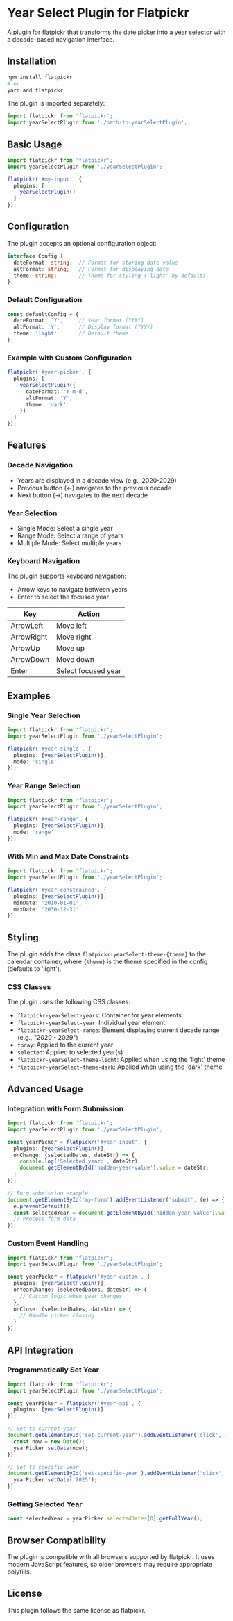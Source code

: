 # Year Select Plugin for Flatpickr

A plugin for [flatpickr](https://flatpickr.js.org/) that transforms the date picker into a year selector with a decade-based navigation interface.

## Installation

```bash
npm install flatpickr
# or
yarn add flatpickr
```

The plugin is imported separately:

```typescript
import flatpickr from 'flatpickr';
import yearSelectPlugin from './path-to-yearSelectPlugin';
```

## Basic Usage

```typescript
import flatpickr from 'flatpickr';
import yearSelectPlugin from './yearSelectPlugin';

flatpickr('#my-input', {
  plugins: [
    yearSelectPlugin()
  ]
});
```

## Configuration

The plugin accepts an optional configuration object:

```typescript
interface Config {
  dateFormat: string;  // Format for storing date value
  altFormat: string;   // Format for displaying date
  theme: string;       // Theme for styling ('light' by default)
}
```

### Default Configuration

```typescript
const defaultConfig = {
  dateFormat: 'Y',     // Year format (YYYY)
  altFormat: 'Y',      // Display format (YYYY)
  theme: 'light'       // Default theme
};
```

### Example with Custom Configuration

```typescript
flatpickr('#year-picker', {
  plugins: [
    yearSelectPlugin({
      dateFormat: 'Y-m-d',
      altFormat: 'Y',
      theme: 'dark'
    })
  ]
});
```

## Features

### Decade Navigation

- Years are displayed in a decade view (e.g., 2020-2029)
- Previous button (←) navigates to the previous decade
- Next button (→) navigates to the next decade

### Year Selection

- Single Mode: Select a single year
- Range Mode: Select a range of years
- Multiple Mode: Select multiple years

### Keyboard Navigation

The plugin supports keyboard navigation:

- Arrow keys to navigate between years
- Enter to select the focused year

| Key | Action |
|-----|--------|
| ArrowLeft | Move left |
| ArrowRight | Move right |
| ArrowUp | Move up |
| ArrowDown | Move down |
| Enter | Select focused year |

## Examples

### Single Year Selection

```typescript
import flatpickr from 'flatpickr';
import yearSelectPlugin from './yearSelectPlugin';

flatpickr('#year-single', {
  plugins: [yearSelectPlugin()],
  mode: 'single'
});
```

### Year Range Selection

```typescript
import flatpickr from 'flatpickr';
import yearSelectPlugin from './yearSelectPlugin';

flatpickr('#year-range', {
  plugins: [yearSelectPlugin()],
  mode: 'range'
});
```

### With Min and Max Date Constraints

```typescript
import flatpickr from 'flatpickr';
import yearSelectPlugin from './yearSelectPlugin';

flatpickr('#year-constrained', {
  plugins: [yearSelectPlugin()],
  minDate: '2010-01-01',
  maxDate: '2030-12-31'
});
```

## Styling

The plugin adds the class `flatpickr-yearSelect-theme-{theme}` to the calendar container, where `{theme}` is the theme specified in the config (defaults to 'light').

### CSS Classes

The plugin uses the following CSS classes:

- `flatpickr-yearSelect-years`: Container for year elements
- `flatpickr-yearSelect-year`: Individual year element
- `flatpickr-yearSelect-range`: Element displaying current decade range (e.g., "2020 - 2029")
- `today`: Applied to the current year
- `selected`: Applied to selected year(s)
- `flatpickr-yearSelect-theme-light`: Applied when using the 'light' theme
- `flatpickr-yearSelect-theme-dark`: Applied when using the 'dark' theme

## Advanced Usage

### Integration with Form Submission

```typescript
import flatpickr from 'flatpickr';
import yearSelectPlugin from './yearSelectPlugin';

const yearPicker = flatpickr('#year-input', {
  plugins: [yearSelectPlugin()],
  onChange: (selectedDates, dateStr) => {
    console.log('Selected year:', dateStr);
    document.getElementById('hidden-year-value').value = dateStr;
  }
});

// Form submission example
document.getElementById('my-form').addEventListener('submit', (e) => {
  e.preventDefault();
  const selectedYear = document.getElementById('hidden-year-value').value;
  // Process form data
});
```

### Custom Event Handling

```typescript
import flatpickr from 'flatpickr';
import yearSelectPlugin from './yearSelectPlugin';

const yearPicker = flatpickr('#year-custom', {
  plugins: [yearSelectPlugin()],
  onYearChange: (selectedDates, dateStr) => {
    // Custom logic when year changes
  },
  onClose: (selectedDates, dateStr) => {
    // Handle picker closing
  }
});
```

## API Integration

### Programmatically Set Year

```typescript
import flatpickr from 'flatpickr';
import yearSelectPlugin from './yearSelectPlugin';

const yearPicker = flatpickr('#year-api', {
  plugins: [yearSelectPlugin()]
});

// Set to current year
document.getElementById('set-current-year').addEventListener('click', () => {
  const now = new Date();
  yearPicker.setDate(now);
});

// Set to specific year
document.getElementById('set-specific-year').addEventListener('click', () => {
  yearPicker.setDate('2025');
});
```

### Getting Selected Year

```typescript
const selectedYear = yearPicker.selectedDates[0].getFullYear();
```

## Browser Compatibility

The plugin is compatible with all browsers supported by flatpickr. It uses modern JavaScript features, so older browsers may require appropriate polyfills.

## License

This plugin follows the same license as flatpickr.